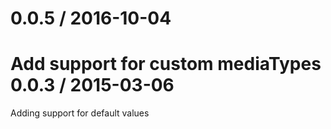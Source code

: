 0.0.5 / 2016-10-04
==================
Add support for custom mediaTypes
0.0.3 / 2015-03-06
==================
Adding support for default values




